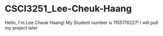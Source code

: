 # CSCI3251_Lee-Cheuk-Haang
Hello, I'm Lee Cheuk Haang!
My Student number is 1155176227!
I will pull my project later
